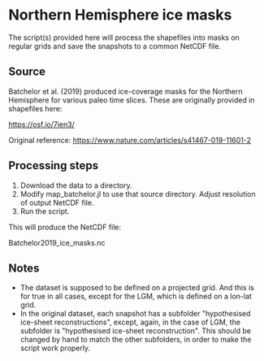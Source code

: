 # Northern Hemisphere ice masks

The script(s) provided here will process the shapefiles
into masks on regular grids and save the snapshots to
a common NetCDF file.

## Source

Batchelor et al. (2019) produced ice-coverage masks
for the Northern Hemisphere for various paleo time slices.
These are originally provided in shapefiles here:

https://osf.io/7jen3/

Original reference:
https://www.nature.com/articles/s41467-019-11601-2

## Processing steps

1. Download the data to a directory.
2. Modify map_batchelor.jl to use that source directory. Adjust resolution of output NetCDF file.
3. Run the script.

This will produce the NetCDF file:

Batchelor2019_ice_masks.nc

## Notes

- The dataset is supposed to be defined on a projected grid. And this is
for true in all cases, except for the LGM, which is defined on a lon-lat grid.
- In the original dataset, each snapshot has a subfolder "hypothesised ice-sheet reconstructions", except, again, in the case of LGM, the subfolder is "hypothesised ice-sheet reconstruction". This should be changed by hand to match the other subfolders, in order to make the script work properly.
